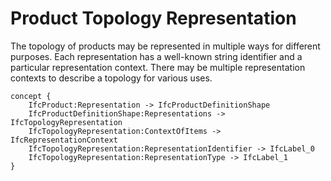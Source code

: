 Product Topology Representation
===============================

The topology of products may be represented in multiple ways for different purposes. Each representation has a well-known string identifier and a particular representation context. There may be multiple representation contexts to describe a topology for various uses.

```
concept {
    IfcProduct:Representation -> IfcProductDefinitionShape
    IfcProductDefinitionShape:Representations -> IfcTopologyRepresentation
    IfcTopologyRepresentation:ContextOfItems -> IfcRepresentationContext
    IfcTopologyRepresentation:RepresentationIdentifier -> IfcLabel_0
    IfcTopologyRepresentation:RepresentationType -> IfcLabel_1
}
```
